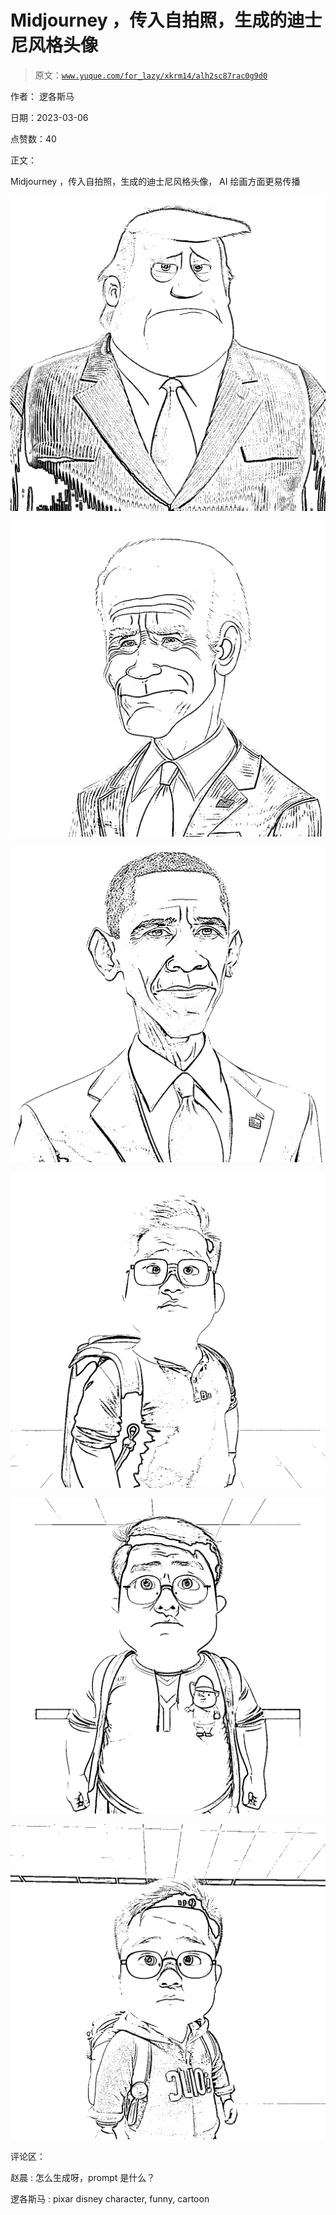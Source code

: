 # Midjourney ，传入自拍照，生成的迪士尼风格头像

> 原文：[`www.yuque.com/for_lazy/xkrm14/alh2sc87rac0g9d0`](https://www.yuque.com/for_lazy/xkrm14/alh2sc87rac0g9d0)

作者： 逻各斯马 

日期：2023-03-06 

点赞数：40 

正文： 

Midjourney ，传入自拍照，生成的迪士尼风格头像， AI 绘画方面更易传播 

![](img/c6bcf127be1f02e1cd75df5a60bc3c31.png) 

![](img/eaf48b31052a668cd6a91086f9a05a6b.png) 

![](img/8fd39bb85ddbea57064b15ae6ecb0620.png) 

![](img/97a85d4bbdfb34c41d2257e440b13485.png) 

![](img/dd30cccd7c2c404f05d2318fc8ad3a3a.png) 

![](img/6127bfeb84bd2b1a675ce39af63f0160.png) 

评论区： 

赵晨 : 怎么生成呀，prompt 是什么？ 

逻各斯马 : pixar disney character, funny, cartoon 

